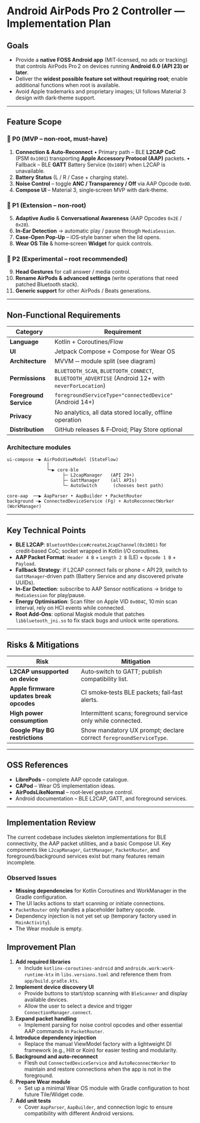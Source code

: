 # Android AirPods Pro 2 Controller — Implementation Plan

## Goals

* Provide a **native FOSS Android app** (MIT‑licensed, no ads or tracking) that controls AirPods Pro 2 on devices running **Android 6.0 (API 23) or later**.
* Deliver the **widest possible feature set without requiring root**; enable additional functions when root is available.
* Avoid Apple trademarks and proprietary images; UI follows Material 3 design with dark‑theme support.

---

## Feature Scope

### 🔹 P0 (MVP – non‑root, must‑have)

1. **Connection & Auto‑Reconnect**
   • Primary path – BLE **L2CAP CoC** (PSM `0x1001`) transporting **Apple Accessory Protocol (AAP)** packets.
   • Fallback – BLE **GATT** Battery Service (`0x180F`) when L2CAP is unavailable.
2. **Battery Status** (L / R / Case + charging state).
3. **Noise Control** – toggle **ANC / Transparency / Off** via AAP Opcode `0x0D`.
4. **Compose UI** – Material 3, single‑screen MVP with dark‑theme.

### 🔹 P1 (Extension – non‑root)

5. **Adaptive Audio** & **Conversational Awareness** (AAP Opcodes `0x2E` / `0x28`).
6. **In‑Ear Detection** → automatic play / pause through `MediaSession`.
7. **Case‑Open Pop‑Up** – iOS‑style banner when the lid opens.
8. **Wear OS Tile** & home‑screen **Widget** for quick controls.

### 🔹 P2 (Experimental – root recommended)

9. **Head Gestures** for call answer / media control.
10. **Rename AirPods & advanced settings** (write operations that need patched Bluetooth stack).
11. **Generic support** for other AirPods / Beats generations.

---

## Non‑Functional Requirements

| Category               | Requirement                                                                                        |
| ---------------------- | -------------------------------------------------------------------------------------------------- |
| **Language**           | Kotlin + Coroutines/Flow                                                                           |
| **UI**                 | Jetpack Compose + Compose for Wear OS                                                              |
| **Architecture**       | MVVM ‑‑ module split (see diagram)                                                                 |
| **Permissions**        | `BLUETOOTH_SCAN`, `BLUETOOTH_CONNECT`, `BLUETOOTH_ADVERTISE` (Android 12+ with `neverForLocation`) |
| **Foreground Service** | `foregroundServiceType="connectedDevice"` (Android 14+)                                            |
| **Privacy**            | No analytics, all data stored locally, offline operation                                           |
| **Distribution**       | GitHub releases & F‑Droid; Play Store optional                                                     |

### Architecture modules

```text
ui-compose ─▶ AirPodsViewModel (StateFlow)
               │
               └─▶ core-ble
                     ├─ L2capManager   (API 29+)
                     ├─ GattManager    (all APIs)
                     └─ AutoSwitch      (chooses best path)

core-aap  ──▶ AapParser • AapBuilder • PacketRouter
background ─▶ ConnectedDeviceService (Fg) + AutoReconnectWorker (WorkManager)
```

---

## Key Technical Points

* **BLE L2CAP**: `BluetoothDevice#createL2capChannel(0x1001)` for credit‑based CoC; socket wrapped in Kotlin I/O coroutines.
* **AAP Packet Format**: `Header 4 B` + `Length 2 B` (LE) + `Opcode 1 B` + `Payload`.
* **Fallback Strategy**: if L2CAP connect fails or phone < API 29, switch to `GattManager`‑driven path (Battery Service and any discovered private UUIDs).
* **In‑Ear Detection**: subscribe to AAP Sensor notifications → bridge to `MediaSession` for play/pause.
* **Energy Optimisation**: Scan filter on Apple VID `0x004C`, 10 min scan interval, rely on HCI events while connected.
* **Root Add‑Ons**: optional Magisk module that patches `libbluetooth_jni.so` to fix stack bugs and unlock write operations.

---

## Risks & Mitigations

| Risk                                     | Mitigation                                                         |
| ---------------------------------------- | ------------------------------------------------------------------ |
| **L2CAP unsupported on device**          | Auto‑switch to GATT; publish compatibility list.                   |
| **Apple firmware updates break opcodes** | CI smoke‑tests BLE packets; fail‑fast alerts.                      |
| **High power consumption**               | Intermittent scans; foreground service only while connected.       |
| **Google Play BG restrictions**          | Show mandatory UX prompt; declare correct `foregroundServiceType`. |

---

## OSS References

* **LibrePods** – complete AAP opcode catalogue.
* **CAPod** – Wear OS implementation ideas.
* **AirPodsLikeNormal** – root‑level gesture control.
* Android documentation – BLE L2CAP, GATT, and foreground services.

---

## Implementation Review

The current codebase includes skeleton implementations for BLE connectivity, the AAP packet utilities, and a basic Compose UI. Key components like `L2capManager`, `GattManager`, `PacketRouter`, and foreground/background services exist but many features remain incomplete.

### Observed Issues

- **Missing dependencies** for Kotlin Coroutines and WorkManager in the Gradle configuration.
- The UI lacks actions to start scanning or initiate connections.
- `PacketRouter` only handles a placeholder battery opcode.
- Dependency injection is not yet set up (temporary factory used in `MainActivity`).
- The Wear module is empty.

## Improvement Plan

1. **Add required libraries**
   - Include `kotlinx-coroutines-android` and `androidx.work:work-runtime-ktx` in `libs.versions.toml` and reference them from `app/build.gradle.kts`.
2. **Implement device discovery UI**
   - Provide buttons to start/stop scanning with `BleScanner` and display available devices.
   - Allow the user to select a device and trigger `ConnectionManager.connect`.
3. **Expand packet handling**
   - Implement parsing for noise control opcodes and other essential AAP commands in `PacketRouter`.
4. **Introduce dependency injection**
   - Replace the manual ViewModel factory with a lightweight DI framework (e.g., Hilt or Koin) for easier testing and modularity.
5. **Background and auto-reconnect**
   - Flesh out `ConnectedDeviceService` and `AutoReconnectWorker` to maintain and restore connections when the app is not in the foreground.
6. **Prepare Wear module**
   - Set up a minimal Wear OS module with Gradle configuration to host future Tile/Widget code.
7. **Add unit tests**
   - Cover `AapParser`, `AapBuilder`, and connection logic to ensure compatibility with different Android versions.

